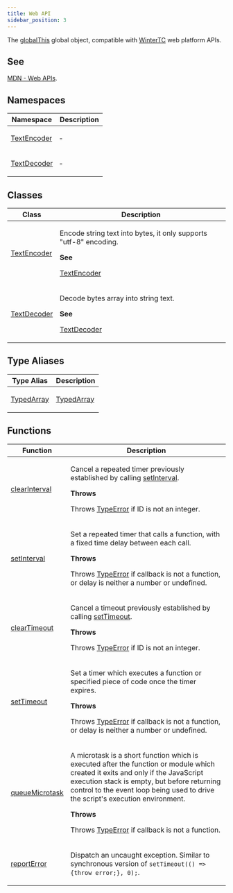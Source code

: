 ```yaml
---
title: Web API
sidebar_position: 3
---
```


The [globalThis](https://developer.mozilla.org/docs/Web/JavaScript/Reference/Global_Objects/globalThis) global object, compatible with [WinterTC](https://min-common-api.proposal.wintertc.org/) web platform APIs.

## See

[MDN - Web APIs](https://developer.mozilla.org/docs/Web/API).

## Namespaces

<table>
<thead>
<tr>
<th>Namespace</th>
<th>Description</th>
</tr>
</thead>
<tbody>
<tr>
<td>

[TextEncoder](namespaces/TextEncoder/README.md)

</td>
<td>

&hyphen;

</td>
</tr>
<tr>
<td>

[TextDecoder](namespaces/TextDecoder/README.md)

</td>
<td>

&hyphen;

</td>
</tr>
</tbody>
</table>

## Classes

<table>
<thead>
<tr>
<th>Class</th>
<th>Description</th>
</tr>
</thead>
<tbody>
<tr>
<td>

[TextEncoder](classes/TextEncoder.md)

</td>
<td>

Encode string text into bytes, it only supports "utf-8" encoding.

**See**

[TextEncoder](https://developer.mozilla.org/docs/Web/API/TextEncoder)

</td>
</tr>
<tr>
<td>

[TextDecoder](classes/TextDecoder.md)

</td>
<td>

Decode bytes array into string text.

**See**

[TextDecoder](https://developer.mozilla.org/docs/Web/API/TextDecoder)

</td>
</tr>
</tbody>
</table>

## Type Aliases

<table>
<thead>
<tr>
<th>Type Alias</th>
<th>Description</th>
</tr>
</thead>
<tbody>
<tr>
<td>

[TypedArray](type-aliases/TypedArray.md)

</td>
<td>

[TypedArray](https://developer.mozilla.org/docs/Web/JavaScript/Reference/Global_Objects/TypedArray)

</td>
</tr>
</tbody>
</table>

## Functions

<table>
<thead>
<tr>
<th>Function</th>
<th>Description</th>
</tr>
</thead>
<tbody>
<tr>
<td>

[clearInterval](functions/clearInterval.md)

</td>
<td>

Cancel a repeated timer previously established by calling [setInterval](functions/setInterval.md).

**Throws**

Throws [TypeError](https://developer.mozilla.org/docs/Web/JavaScript/Reference/Global_Objects/TypeError) if ID is not an integer.

</td>
</tr>
<tr>
<td>

[setInterval](functions/setInterval.md)

</td>
<td>

Set a repeated timer that calls a function, with a fixed time delay between each call.

**Throws**

Throws [TypeError](https://developer.mozilla.org/docs/Web/JavaScript/Reference/Global_Objects/TypeError) if callback is not a function, or delay is neither a number or undefined.

</td>
</tr>
<tr>
<td>

[clearTimeout](functions/clearTimeout.md)

</td>
<td>

Cancel a timeout previously established by calling [setTimeout](functions/setTimeout.md).

**Throws**

Throws [TypeError](https://developer.mozilla.org/docs/Web/JavaScript/Reference/Global_Objects/TypeError) if ID is not an integer.

</td>
</tr>
<tr>
<td>

[setTimeout](functions/setTimeout.md)

</td>
<td>

Set a timer which executes a function or specified piece of code once the timer expires.

**Throws**

Throws [TypeError](https://developer.mozilla.org/docs/Web/JavaScript/Reference/Global_Objects/TypeError) if callback is not a function, or delay is neither a number or undefined.

</td>
</tr>
<tr>
<td>

[queueMicrotask](functions/queueMicrotask.md)

</td>
<td>

A microtask is a short function which is executed after the function or module which created it exits and
only if the JavaScript execution stack is empty, but before returning control to the event loop being used
to drive the script's execution environment.

**Throws**

Throws [TypeError](https://developer.mozilla.org/docs/Web/JavaScript/Reference/Global_Objects/TypeError) if callback is not a function.

</td>
</tr>
<tr>
<td>

[reportError](functions/reportError.md)

</td>
<td>

Dispatch an uncaught exception. Similar to synchronous version of `setTimeout(() => {throw error;}, 0);`.

</td>
</tr>
</tbody>
</table>
